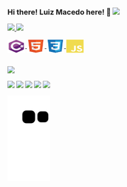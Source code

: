### Hi there! Luiz Macedo here! 👋 ![](https://komarev.com/ghpvc/?username=luizmacedo&color=blueviolet&style=flat)   
<div>
  <a href="https://github.com/Walassseee">
  <img height="180em" src="https://github-readme-stats.vercel.app/api?username=walassseee&show_icons=true&include_all_commits=true&count_private=true"/>
  <img height="180em" src="https://github-readme-stats.vercel.app/api/top-langs/?username=walassseee&layout=compact&langs_count=7&theme=dracula"/>
</div>

<div style="display: inline_block"><br>
    <img align="center" alt="Luiz-Python" height="30" width="40"
        src="https://raw.githubusercontent.com/devicons/devicon/master/icons/csharp/csharp-original.svg">
    <img align="center" alt="Luiz-HTML" height="30" width="40"
        src="https://raw.githubusercontent.com/devicons/devicon/master/icons/html5/html5-original.svg">
    <img align="center" alt="Luiz-CSS" height="30" width="40"
        src="https://raw.githubusercontent.com/devicons/devicon/master/icons/css3/css3-original.svg">
    <img align="center" alt="Luiz-Js" height="30" width="40"
        src="https://raw.githubusercontent.com/devicons/devicon/master/icons/javascript/javascript-plain.svg">
</div>

##
    
<p>
    <img
        src="https://github-profile-summary-cards.vercel.app/api/cards/profile-details?username=luizmacedo&theme=github_dark" />
</p>

<div>
    <a href="https://www.linkedin.com/in/luizfmacedo/" target="_blank"><img
            src="https://img.shields.io/badge/-LinkedIn-%230077B5?style=for-the-badge&logo=linkedin&logoColor=white"
            target="_blank"></a>
    <a href="https://twitter.com/OLuizMacedo" target="_blank"><img
            src="https://img.shields.io/badge/-Twitter-%9146FF?style=for-the-badge&logo=twitter&logoColor=white"
            target="_blank"></a>
    <a href="mailto:luizmacedo@outlook.com"><img
            src="https://img.shields.io/badge/-Email-%23333?style=for-the-badge&logo=microsoft&logoColor=white"
            target="_blank"></a>
    <a href="https://www.instagram.com/oluizmacedo" target="_blank"><img
            src="https://img.shields.io/badge/-Instagram-%23E4405F?style=for-the-badge&logo=instagram&logoColor=white"
            target="_blank"></a>
    <a href="https://luizmacedo.dev/" target="_blank"><img
            src="https://img.shields.io/badge/Blog-%231877F2.svg?&style=for-the-badge&logo=&logoColor=white"
            target="_blank"></a>

![Snake animation](https://github.com/LuizMacedo/luizmacedo/blob/output/github-contribution-grid-snake.svg)

</div>
